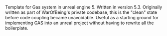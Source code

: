 Template for Gas system in unreal engine 5. Written in version 5.3. 
Originally written as part of WarOfBeing's private codebase, this is the "clean" state before code coupling became unavoidable. Useful as a starting ground for implementing GAS into an unreal project without having to rewrite all the boilerplate. 
